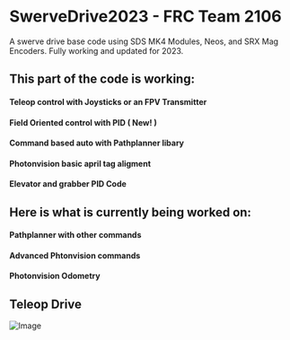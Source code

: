 # SwerveDrive2023 - FRC Team 2106
A swerve drive base code using SDS MK4 Modules, Neos, and SRX Mag Encoders.
Fully working and updated for 2023.

## This part of the code is working:
#### Teleop control with Joysticks or an FPV Transmitter
#### Field Oriented control with PID ( New! )
#### Command based auto with Pathplanner libary
#### Photonvision basic april tag aligment
#### Elevator and grabber PID Code

## Here is what is currently being worked on:
#### Pathplanner with other commands
#### Advanced Phtonvision commands
#### Photonvision Odometry

## Teleop Drive
![Image](https://media.giphy.com/media/gQ6jfuotT8burf9T6B/giphy-downsized-large.gif)
